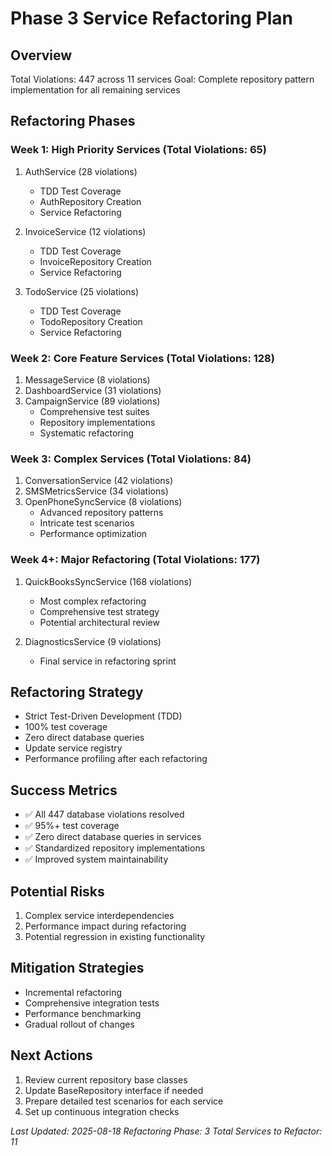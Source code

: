 # Phase 3 Service Refactoring Plan

## Overview
Total Violations: 447 across 11 services
Goal: Complete repository pattern implementation for all remaining services

## Refactoring Phases

### Week 1: High Priority Services (Total Violations: 65)
1. AuthService (28 violations)
   - TDD Test Coverage
   - AuthRepository Creation
   - Service Refactoring
   
2. InvoiceService (12 violations)
   - TDD Test Coverage
   - InvoiceRepository Creation
   - Service Refactoring

3. TodoService (25 violations)
   - TDD Test Coverage
   - TodoRepository Creation
   - Service Refactoring

### Week 2: Core Feature Services (Total Violations: 128)
1. MessageService (8 violations)
2. DashboardService (31 violations)
3. CampaignService (89 violations)
   - Comprehensive test suites
   - Repository implementations
   - Systematic refactoring

### Week 3: Complex Services (Total Violations: 84)
1. ConversationService (42 violations)
2. SMSMetricsService (34 violations)
3. OpenPhoneSyncService (8 violations)
   - Advanced repository patterns
   - Intricate test scenarios
   - Performance optimization

### Week 4+: Major Refactoring (Total Violations: 177)
1. QuickBooksSyncService (168 violations)
   - Most complex refactoring
   - Comprehensive test strategy
   - Potential architectural review

2. DiagnosticsService (9 violations)
   - Final service in refactoring sprint

## Refactoring Strategy
- Strict Test-Driven Development (TDD)
- 100% test coverage
- Zero direct database queries
- Update service registry
- Performance profiling after each refactoring

## Success Metrics
- ✅ All 447 database violations resolved
- ✅ 95%+ test coverage
- ✅ Zero direct database queries in services
- ✅ Standardized repository implementations
- ✅ Improved system maintainability

## Potential Risks
1. Complex service interdependencies
2. Performance impact during refactoring
3. Potential regression in existing functionality

## Mitigation Strategies
- Incremental refactoring
- Comprehensive integration tests
- Performance benchmarking
- Gradual rollout of changes

## Next Actions
1. Review current repository base classes
2. Update BaseRepository interface if needed
3. Prepare detailed test scenarios for each service
4. Set up continuous integration checks

*Last Updated: 2025-08-18*
*Refactoring Phase: 3*
*Total Services to Refactor: 11*
